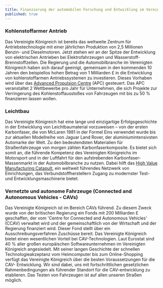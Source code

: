 ```yaml
---
title: Finanzierung der automobilen Forschung und Entwicklung im Vereinigten Königreich
published: true
---
```


### Kohlenstoffarmer Antrieb

Das Vereinigte Königreich ist bereits das weltweite Zentrum für Antriebstechnologie mit einer jährlichen Produktion von 2,5 Millionen Benzin- und Dieselmotoren. Jetzt stehen wir an der Spitze der Entwicklung von elektrischen Antrieben bei Elektrofahrzeugen und Wasserstoff-Brennstoffzellen.  Die Regierung und die Automobilbranche im Vereinigten Königreich haben sich darauf geeinigt, gemeinsam in den kommenden 10 Jahren den beispiellos hohen Betrag von 1 Milliarden £ in die Entwicklung von kohlenstoffarmen Antriebssystemen zu investieren. Dieses Vorhaben wird über das [Advanced Propulsion Centre](http://www.apcuk.co.uk/) (APC) gesteuert. Das APC veranstaltet 2 Wettbewerbe pro Jahr für Unternehmen, die sich Projekte zur Verringerung des Kohlenstoffausstoßes von Fahrzeugen mit bis zu 50 % finanzieren lassen wollen.

### Leichtbau

Das Vereinigte Königreich hat eine lange und einzigartige Erfolgsgeschichte in der Entwicklung von Leichtbaumaterial vorzuweisen – von der ersten Karbonfaser, die von McLaren 1981 in der Formel Eins verwendet wurde bis zur aktuellen Modellreihe von Jaguar Land Rover, der aluminiumintensivsten Automarke der Welt.  Zu den bedeutendsten Materialien für Straßenfahrzeuge von morgen zählen Karbonfaserkomposite. Es bietet sich somit an, die führende Kompetenz des Vereinigten Königreichs im Motorsport und in der Luftfahrt für den aufstrebenden Karbonfaser-Massenmarkt in der Automobilbranche zu nutzen.  Dabei hilft das [High Value Manufacturing Catapult](https://hvm.catapult.org.uk/), ein weltweit führendes Netzwerk von Einrichtungen, das Verbundstoffherstellern Zugang zu modernster Test- und Entwicklungsmaschinerie bietet.

### Vernetzte und autonome Fahrzeuge (Connected and Autonomous Vehicles - CAVs)

Das Vereinigte Königreich ist im Bereich CAVs führend. Zu diesem Zweck wurde von der britischen Regierung ein Fonds mit 200 Milliarden £ geschaffen, der vom 'Centre for Connected and Autonomous Vehicles' (CCAV) verwaltet wird und der gemeinschaftlich von der Wirtschaft und der Regierung finanziert wird. Dieser Fond stellt über ein Ausschreibungsverfahren Zuschüsse bereit.  Das Vereinigte Königreich bietet einen wesentlichen Vorteil bei CAV-Technologien. Laut Eurostat sind 40 % aller großen europäischen Softwareunternehmen im Vereinigten Königreich angesiedelt.  Mit seiner langen Geschichte der schnellen Technologieakzeptanz vom Heimcomputer bis zum Online-Shopping verfügt das Vereinigte Königreich über die besten Voraussetzungen für die CAV- Entwicklung. Wir sind dabei, uns mit fortschrittlichen gesetzlichen Rahmenbedingungen als führender Standort für die CAV-entwicklung zu etablieren. Das Testen von Fahrzeugen ist auf allen unseren Straßen möglich.
